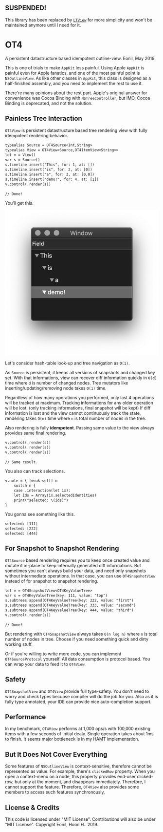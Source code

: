 SUSPENDED!
----------
This library has been replaced by 
[`LTView`](https://github.com/eonil/swift-ltview) 
for more simplicity and won't be maintained anymore
until I need for it.



OT4
====
A persistent datastructure based idempotent outline-view.
Eonil, May 2019.


This is one of trials to make `AppKit` less painful.
Using Apple `AppKit` is painful even for Apple fanatics,
and one of the most painful point is `NSOutlineView`.
As like other classes in `AppKit`, this class is designed
as a half-finished assembly, and you need to implement
the rest to use it. 

There're many opinions about the rest part. 
Apple's original answer for convenience was
Cocoa Binding with `NSTreeController`, but IMO, 
Cocoa Binding is deprecated, and not the solution.



Painless Tree Interaction
----------------------------
`OT4View` is persistent datastructure based tree rendering view with fully idempotent
rendering behavior.

    typealias Source = OT4Source<Int,String>
    typealias View = OT4View<Source,OT4ItemView<String>> 
    let v = View()
    var s = Source() 
    s.timeline.insert("This", for: 1, at: [])
    s.timeline.insert("is", for: 2, at: [0])
    s.timeline.insert("a", for: 3, at: [0,0])
    s.timeline.insert("demo!", for: 4, at: [1])
    v.control(.render(s))

    // Done!

You'll get this.

![ScreenShot](OT4Demo/ScreenShot.png)

Let's consider hash-table look-up and tree navigation as `O(1)`.

As `Source` is persistent, it keeps all versions of snapshots and changed key set.
With that informations, view can recover diff information quickly in `O(d)` 
time where `d` is number of changed nodes. 
Tree mutators like inserting/updating/removing node takes `O(1)` time.

Regardless of how many operations you performed, only last 4 operations 
will be tracked at maximum. Tracking informations for any older operation will be lost.
(only tracking informations, final snapshot will be kept)
If diff information is lost and the view cannot continuously track the state, 
rendering takes `O(n)` time where `n` is total number of nodes in the tree.

Also rendering is fully **idempotent**. Passing same value to the view always
provides same final rendering.

    v.control(.render(s))
    v.control(.render(s))
    v.control(.render(s))

    // Same result.

You also can track selections.

    v.note = { [weak self] n 
        switch n {
        case .interaction(let ix):
        let ids = Array(ix.selectedIdentities)
        print("selected: \(ids)")
    }

You gonna see something like this.

    selected: [111]
    selected: [222]
    selected: [444]
    
    

For Snapshot to Snapshot Rendering
-----------------------------------------------
`OT4Source` based rendering requires you to keep once
created value and mutate it in-place to keep internally
generated diff informations. But sometimes you can't always
build your data, and need only snapshots without intermediate
operations. In that case, you can use `OT4SnapshotView` 
instead of for snapshot to snapshot rendering.

    let v = OT4SnapshotView<OT4KeyValueTree>
    var s = OT4KeyValueTree(key: 111, value: "top") 
    s.subtrees.append(OT4KeyValueTree(key: 222, value: "first")
    s.subtrees.append(OT4KeyValueTree(key: 333, value: "second")
    s.subtrees.append(OT4KeyValueTree(key: 444, value: "third")
    v.control(.render(s))

    // Done!

But rendering with `OT4SnapshotView` always takes
`O(n log n)` where `n` is total number of nodes in tree.
Choose if you need something quick and dirty working stuff.

Or if you're willing to write more code, you can implement
`OT4SourceProtocol` yourself. All data consumption is
protocol based. You can wrap your data to feed it to 
`OT4View`.



Safety
--------
`OT4SnapshotView` and `OT4View` provide full type-safety.
You don't need to worry and check types becuase compiler
will do the job for you. Also as it is fully type annotated,
your IDE can provide nice auto-completion support.

Performance
----------------
In my benchmark, `OT4View` performs at 1,000 ops/s with 
100,000 existing items with a few seconds of initial dealy. 
Single operation takes about 1ms to finish. 
It seems major bottleneck is in my HAMT implementation.

But It Does Not Cover Everything
----------------------------------------
Some features of `NSOutlineView` is context-sensitive, therefore
cannot be represented as value. For example, there's `clickedRow`
property. When you open a context-menu on a node, this property
provides end-user clicked-row, but only at the moment, and
disappears immediately.
Therefore, I cannot support the feature. Therefore, `OT4View` also
provides some members to access such features synchronously.



License & Credits
----------------------
This code is licensed under "MIT License".
Contributions will also be under "MIT License".
Copyright Eonil, Hoon H.. 2019.

